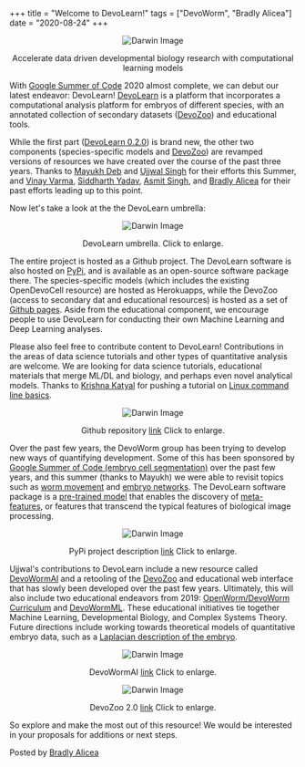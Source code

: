 +++
title =  "Welcome to DevoLearn!"
tags = ["DevoWorm", "Bradly Alicea"]
date = "2020-08-24"
+++


<p align="center">
<img src="https://1.bp.blogspot.com/-g26RQxHVt0U/Xz6Z3vqJeJI/AAAAAAAAN60/iuP5ZpNtCGgC1nfxdz3H43kjiQ4-fZCXACLcBGAsYHQ/w164-h164/69099330.png" alt='Darwin Image'/>
</p>

<p align="center">
    Accelerate data driven developmental biology research with computational learning models
</p>

With [Google Summer of Code](https://summerofcode.withgoogle.com/) 2020 almost complete, we can debut our latest endeavor: DevoLearn! [DevoLearn](https://github.com/devolearn) is a platform that incorporates a computational analysis platform for embryos of different species, with an annotated collection of secondary datasets ([DevoZoo](https://devoworm.github.io/)) and educational tools. 

While the first part ([DevoLearn 0.2.0](https://github.com/DevoLearn/devolearn)) is brand new, the other two components (species-specific models and [DevoZoo](http://syntheticdaisies.blogspot.com/2020/08/welcome-to-devolearn.html)) are revamped versions of resources we have created over the course of the past three years. Thanks to [Mayukh Deb](https://github.com/Mayukhdeb) and [Ujjwal Singh](https://github.com/ujjwalll) for their efforts this Summer, and [Vinay Varma](https://github.com/nvinayvarma189), [Siddharth Yadav](https://github.com/arnab1896), [Asmit Singh](https://github.com/asmitks), and [Bradly Alicea](https://github.com/balicea) for their past efforts leading up to this point.

Now let's take a look at the the DevoLearn umbrella:
<p align="center">
<img src="https://1.bp.blogspot.com/-0707SRrKuLU/X0aUzJ9DGZI/AAAAAAAAN74/FTwd_j2OGWY3WPG-x07GuFuC7I1gAvT5gCLcBGAsYHQ/w512-h288/DevoLearn%2BUmbrella.png" alt='Darwin Image'/>
</p>

<p align="center">
    DevoLearn umbrella.  Click to enlarge.
</p>

The entire project is hosted as a Github project. The DevoLearn software is also hosted on [PyPi](https://pypi.org/), and is available as an open-source software package there. The species-specific models (which includes the existing OpenDevoCell resource) are hosted as Herokuapps, while the DevoZoo (access to secondary dat and educational resources) is hosted as a set of [Github pages](https://pages.github.com/). Aside from the educational component, we encourage people to use DevoLearn for conducting their own Machine Learning and Deep Learning analyses. 

Please also feel free to contribute content to DevoLearn! Contributions in the areas of data science tutorials and other types of quantitative analysis are welcome. We are looking for data science tutorials, educational materials that merge ML/DL and biology, and perhaps even novel analytical models. Thanks to [Krishna Katyal](https://github.com/krishnakatyal) for pushing a tutorial on [Linux command line basics](https://github.com/DevoLearn/data-science-demos/blob/master/Tutorials/commandlinebasics.ipynb).

<p align="center">
<img src="https://1.bp.blogspot.com/-yXsK9Vg1Xqk/Xz6aAR-sytI/AAAAAAAAN64/v9O_hDE-TKYp-52YUyZF9fa30UXqPSNmACLcBGAsYHQ/w410-h300/DevoLearn.png" alt='Darwin Image'/>
</p>

<p align="center">
    Github repository  <a href="https://github.com/devolearn">link</a> Click to enlarge.
</p>


Over the past few years, the DevoWorm group has been trying to develop new ways of quantifying development. Some of this has been sponsored by [Google Summer of Code (embryo cell segmentation)](https://devoworm.weebly.com/google-summer-of-code.html) over the past few years, and this summer (thanks to Mayukh) we were able to revisit topics such as [worm movement](https://www.researchgate.net/publication/326645078_An_open_source_platform_for_analyzing_and_sharing_worm_behavior_data) and [embryo networks](https://www.researchgate.net/publication/327969316_Cell_differentiation_processes_as_spatial_networks_Identifying_four-dimensional_structure_in_embryogenesis). The DevoLearn software package is a [pre-trained model](https://syntheticdaisies.blogspot.com/2019/10/pre-trained-models-for-developmental.html) that enables the discovery of [meta-features](https://github.com/devoworm/GSoC-2020/blob/master/Definitions%20and%20Concepts/meta-features.md), or features that transcend the typical features of biological image processing. 

<p align="center">
<img src="https://1.bp.blogspot.com/-qzwdbtcsScw/Xz6bQ5gM1JI/AAAAAAAAN7I/aDnfGg6GpOQ3s-dFBrUkaHy7Lk2A-NyRwCLcBGAsYHQ/w410-h378/PyPi-sample.png" alt='Darwin Image'/>
</p>

<p align="center">
    PyPi project description  <a href="https://pypi.org/project/devolearn/">link</a>  Click to enlarge.
</p>


Ujjwal's contributions to DevoLearn include a new resource called [DevoWormAI](https://devoworm.github.io/DevoWormAi/index.html) and a retooling of the [DevoZoo](https://devoworm.github.io/) and educational web interface that has slowly been developed over the past few years. Ultimately, this will also include two educational endeavors from 2019: [OpenWorm/DevoWorm Curriculum](https://github.com/devoworm/OW-DW-Education) and [DevoWormML](https://github.com/devoworm/DW-ML). These educational initiatives tie together Machine Learning, Developmental Biology, and Complex Systems Theory. Future directions include working towards theoretical models of quantitative embryo data, such as a [Laplacian description of the embryo](https://www.youtube.com/watch?v=OvTVhuzANP0). 

<p align="center">
<img src="https://1.bp.blogspot.com/-rokLi_vHt6U/X0P0E9M6L7I/AAAAAAAAN7k/jjDHWk4BQGkdT0mThLhi1lIzUEoF3PaJQCLcBGAsYHQ/w410-h202/DW-AI.png" alt='Darwin Image'/>
</p>

<p align="center">
    DevoWormAI <a href="https://devoworm.github.io/DevoWormAi/index.html">link</a>  Click to enlarge.
</p>


<p align="center">
<img src="https://1.bp.blogspot.com/-9okKtpMwX1w/X0P0EzB1WfI/AAAAAAAAN7g/vSQG3Y1ha1UaWpvOVY--M5vv-WZbgVKHQCLcBGAsYHQ/w410-h203/DW-DZ.png" alt='Darwin Image'/>
</p>

<p align="center">
    DevoZoo 2.0  <a href="https://devoworm.github.io/devozoo/index.html">link</a>  Click to enlarge.
</p>


So explore and make the most out of this resource! We would be interested in your proposals for additions or next steps.







Posted by [Bradly Alicea](https://www.linkedin.com/in/bradlyalicea/) 
